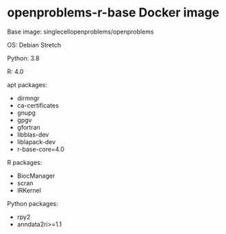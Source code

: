 # openproblems-r-base Docker image

Base image: singlecellopenproblems/openproblems

OS: Debian Stretch

Python: 3.8

R: 4.0

apt packages:

* dirmngr
* ca-certificates
* gnupg
* gpgv
* gfortran
* libblas-dev
* liblapack-dev
* r-base-core=4.0

R packages:

* BiocManager
* scran
* IRKernel

Python packages:

* rpy2
* anndata2ri>=1.1
